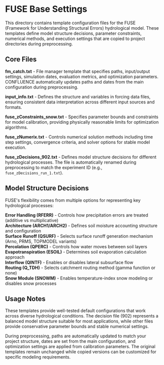 # FUSE Base Settings

This directory contains template configuration files for the FUSE (Framework for Understanding Structural Errors) hydrological model. These templates define model structure decisions, parameter constraints, numerical methods, and execution settings that are copied to project directories during preprocessing.

## Core Files

**fm_catch.txt** - File manager template that specifies paths, input/output settings, simulation dates, evaluation metrics, and optimization parameters. CONFLUENCE automatically updates paths and dates from the main configuration during preprocessing.

**input_info.txt** - Defines the structure and variables in forcing data files, ensuring consistent data interpretation across different input sources and formats.

**fuse_zConstraints_snow.txt** - Specifies parameter bounds and constraints for model calibration, providing physically reasonable limits for optimization algorithms.

**fuse_zNumerix.txt** - Controls numerical solution methods including time step settings, convergence criteria, and solver options for stable model execution.

**fuse_zDecisions_902.txt** - Defines model structure decisions for different hydrological processes. The file is automatically renamed during preprocessing to match the experiment ID (e.g., `fuse_zDecisions_run_1.txt`).

## Model Structure Decisions

FUSE's flexibility comes from multiple options for representing key hydrological processes:

**Error Handling (RFERR)** - Controls how precipitation errors are treated (additive vs multiplicative)  
**Architecture (ARCH1/ARCH2)** - Defines soil moisture accounting structure and configuration  
**Surface Runoff (QSURF)** - Selects surface runoff generation mechanism (Arno, PRMS, TOPMODEL variants)  
**Percolation (QPERC)** - Controls how water moves between soil layers  
**Evapotranspiration (ESOIL)** - Determines soil evaporation calculation approach  
**Interflow (QINTF)** - Enables or disables lateral subsurface flow  
**Routing (Q_TDH)** - Selects catchment routing method (gamma function or none)  
**Snow Module (SNOWM)** - Enables temperature-index snow modeling or disables snow processes  

## Usage Notes

These templates provide well-tested default configurations that work across diverse hydrological conditions. The decision file (902) represents a balanced model structure suitable for most applications, while other files provide conservative parameter bounds and stable numerical settings.

During preprocessing, paths are automatically updated to match your project structure, dates are set from the main configuration, and optimization settings are applied from calibration parameters. The original templates remain unchanged while copied versions can be customized for specific modeling requirements.